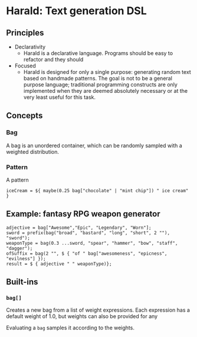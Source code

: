 # Harald: Text generation DSL

## Principles

- Declarativity
  - Harald is a declarative language. Programs should be easy to refactor and they should
- Focused
  - Harald is designed for only a single purpose: generating random text based on handmade patterns. The goal is not to be a general purpose language; traditional programming constructs are only implemented when they are deemed absolutely necessary or at the very least useful for this task.

## Concepts

### Bag

A bag is an unordered container, which can be randomly sampled with a weighted distribution.

### Pattern

A pattern

```
iceCream = ${ maybe(0.25 bag["chocolate" | "mint chip"]) " ice cream" }
```

## Example: fantasy RPG weapon generator

```
adjective = bag["Awesome","Epic", "Legendary", "Worn"];
sword = prefix(bag("broad", "bastard", "long", "short", 2 ""), "sword");
weaponType = bag(0.3 ...sword, "spear", "hammer", "bow", "staff", "dagger");
ofSuffix = bag(2 "", $ { "of " bag["awesomeness", "epicness", "evilness"] });
result = $ { adjective " " weaponType)};
```

## Built-ins

### `bag[]`

Creates a new bag from a list of weight expressions. Each expression has a default weight of 1.0, but weights can also be provided for any

Evaluating a `bag` samples it according to the weights.
